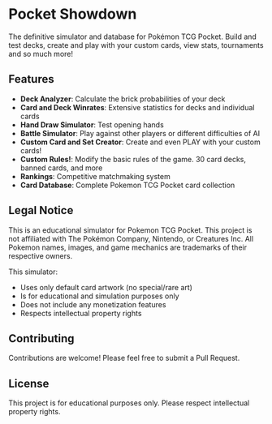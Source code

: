 # Pocket Showdown

The definitive simulator and database for Pokémon TCG Pocket. Build and test decks, create and play with your custom cards, view stats, tournaments and so much more!

## Features

- **Deck Analyzer**: Calculate the brick probabilities of your deck
- **Card and Deck Winrates**: Extensive statistics for decks and individual cards
- **Hand Draw Simulator**: Test opening hands
- **Battle Simulator**: Play against other players or different difficulties of AI
- **Custom Card and Set Creator**: Create and even PLAY with your custom cards!
- **Custom Rules!**: Modify the basic rules of the game. 30 card decks, banned cards, and more
- **Rankings**: Competitive matchmaking system
- **Card Database**: Complete Pokemon TCG Pocket card collection

## Legal Notice

This is an educational simulator for Pokemon TCG Pocket. This project is not affiliated with The Pokémon Company, Nintendo, or Creatures Inc. All Pokemon names, images, and game mechanics are trademarks of their respective owners.

This simulator:
- Uses only default card artwork (no special/rare art)
- Is for educational and simulation purposes only
- Does not include any monetization features
- Respects intellectual property rights

## Contributing

Contributions are welcome! Please feel free to submit a Pull Request.

## License

This project is for educational purposes only. Please respect intellectual property rights.
